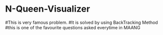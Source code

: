 # N-Queen-Visualizer
#This is very famous problem.
#It is solved by using BackTracking Method 
#this is one of the favourite questions asked everytime in MAANG 
